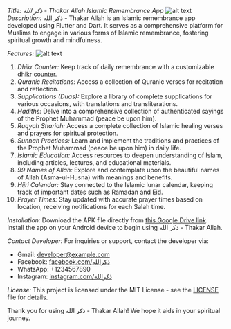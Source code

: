*Title: ذكر الله - Thakar Allah Islamic Remembrance App*
![alt text](app_icon_link)
*Description:*
ذكر الله - Thakar Allah is an Islamic remembrance app developed using Flutter and Dart. It serves as a comprehensive platform for Muslims to engage in various forms of Islamic remembrance, fostering spiritual growth and mindfulness.


*Features:*
![alt text](app_screenshot_link)

1. *Dhikr Counter:* Keep track of daily remembrance with a customizable dhikr counter.
2. *Quranic Recitations:* Access a collection of Quranic verses for recitation and reflection.
3. *Supplications (Duas):* Explore a library of complete supplications for various occasions, with translations and transliterations.
4. *Hadiths:* Delve into a comprehensive collection of authenticated sayings of the Prophet Muhammad (peace be upon him).
5. *Ruqyah Shariah:* Access a complete collection of Islamic healing verses and prayers for spiritual protection.
6. *Sunnah Practices:* Learn and implement the traditions and practices of the Prophet Muhammad (peace be upon him) in daily life.
7. *Islamic Education:* Access resources to deepen understanding of Islam, including articles, lectures, and educational materials.
8. *99 Names of Allah:* Explore and contemplate upon the beautiful names of Allah (Asma-ul-Husna) with meanings and benefits.
9. *Hijri Calendar:* Stay connected to the Islamic lunar calendar, keeping track of important dates such as Ramadan and Eid.
10. *Prayer Times:* Stay updated with accurate prayer times based on location, receiving notifications for each Salah time.

*Installation:*
Download the APK file directly from [this Google Drive link](https://drive.google.com/ذكرالله.apk). Install the app on your Android device to begin using ذكر الله - Thakar Allah.

*Contact Developer:*
For inquiries or support, contact the developer via:
- Gmail: developer@example.com
- Facebook: [facebook.com/ذكرالله](https://facebook.com/ذكرالله)
- WhatsApp: +1234567890
- Instagram: [instagram.com/ذكرالله](https://instagram.com/ذكرالله)

*License:*
This project is licensed under the MIT License - see the [LICENSE](LICENSE) file for details.

Thank you for using ذكر الله - Thakar Allah! We hope it aids in your spiritual journey.
